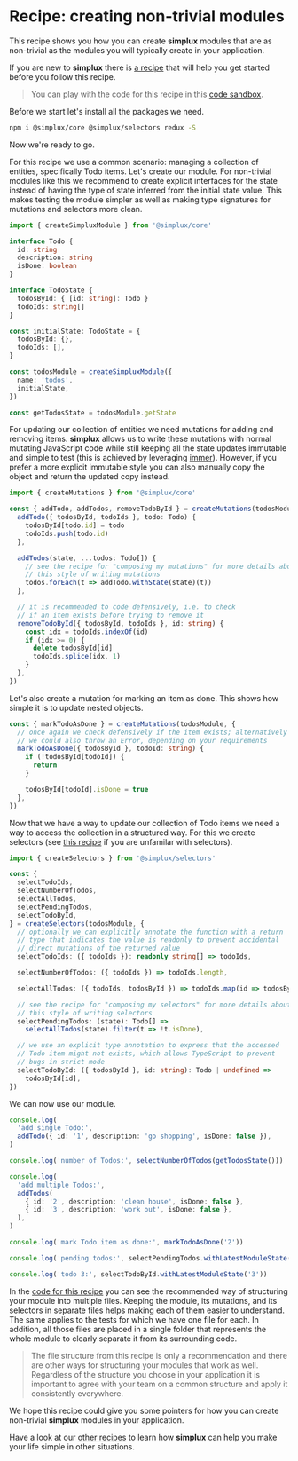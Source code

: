 # Recipe: creating non-trivial modules

This recipe shows you how you can create **simplux** modules that are as non-trivial as the modules you will typically create in your application.

If you are new to **simplux** there is [a recipe](../../basics/getting-started#readme) that will help you get started before you follow this recipe.

> You can play with the code for this recipe in this [code sandbox](https://codesandbox.io/s/github/MrWolfZ/simplux/tree/master/recipes/advanced/creating-non-trivial-modules).

Before we start let's install all the packages we need.

```sh
npm i @simplux/core @simplux/selectors redux -S
```

Now we're ready to go.

For this recipe we use a common scenario: managing a collection of entities, specifically Todo items. Let's create our module. For non-trivial modules like this we recommend to create explicit interfaces for the state instead of having the type of state inferred from the initial state value. This makes testing the module simpler as well as making type signatures for mutations and selectors more clean.

```ts
import { createSimpluxModule } from '@simplux/core'

interface Todo {
  id: string
  description: string
  isDone: boolean
}

interface TodoState {
  todosById: { [id: string]: Todo }
  todoIds: string[]
}

const initialState: TodoState = {
  todosById: {},
  todoIds: [],
}

const todosModule = createSimpluxModule({
  name: 'todos',
  initialState,
})

const getTodosState = todosModule.getState
```

For updating our collection of entities we need mutations for adding and removing items. **simplux** allows us to write these mutations with normal mutating JavaScript code while still keeping all the state updates immutable and simple to test (this is achieved by leveraging [immer](https://github.com/immerjs/immer)). However, if you prefer a more explicit immutable style you can also manually copy the object and return the updated copy instead.

```ts
import { createMutations } from '@simplux/core'

const { addTodo, addTodos, removeTodoById } = createMutations(todosModule, {
  addTodo({ todosById, todoIds }, todo: Todo) {
    todosById[todo.id] = todo
    todoIds.push(todo.id)
  },

  addTodos(state, ...todos: Todo[]) {
    // see the recipe for "composing my mutations" for more details about
    // this style of writing mutations
    todos.forEach(t => addTodo.withState(state)(t))
  },

  // it is recommended to code defensively, i.e. to check
  // if an item exists before trying to remove it
  removeTodoById({ todosById, todoIds }, id: string) {
    const idx = todoIds.indexOf(id)
    if (idx >= 0) {
      delete todosById[id]
      todoIds.splice(idx, 1)
    }
  },
})
```

Let's also create a mutation for marking an item as done. This shows how simple it is to update nested objects.

```ts
const { markTodoAsDone } = createMutations(todosModule, {
  // once again we check defensively if the item exists; alternatively
  // we could also throw an Error, depending on your requirements
  markTodoAsDone({ todosById }, todoId: string) {
    if (!todosById[todoId]) {
      return
    }

    todosById[todoId].isDone = true
  },
})
```

Now that we have a way to update our collection of Todo items we need a way to access the collection in a structured way. For this we create selectors (see [this recipe](../../basics/computing-derived-state#readme) if you are unfamilar with selectors).

```ts
import { createSelectors } from '@simplux/selectors'

const {
  selectTodoIds,
  selectNumberOfTodos,
  selectAllTodos,
  selectPendingTodos,
  selectTodoById,
} = createSelectors(todosModule, {
  // optionally we can explicitly annotate the function with a return
  // type that indicates the value is readonly to prevent accidental
  // direct mutations of the returned value
  selectTodoIds: ({ todoIds }): readonly string[] => todoIds,

  selectNumberOfTodos: ({ todoIds }) => todoIds.length,

  selectAllTodos: ({ todoIds, todosById }) => todoIds.map(id => todosById[id]),

  // see the recipe for "composing my selectors" for more details about
  // this style of writing selectors
  selectPendingTodos: (state): Todo[] =>
    selectAllTodos(state).filter(t => !t.isDone),

  // we use an explicit type annotation to express that the accessed
  // Todo item might not exists, which allows TypeScript to prevent
  // bugs in strict mode
  selectTodoById: ({ todosById }, id: string): Todo | undefined =>
    todosById[id],
})
```

We can now use our module.

```ts
console.log(
  'add single Todo:',
  addTodo({ id: '1', description: 'go shopping', isDone: false }),
)

console.log('number of Todos:', selectNumberOfTodos(getTodosState()))

console.log(
  'add multiple Todos:',
  addTodos(
    { id: '2', description: 'clean house', isDone: false },
    { id: '3', description: 'work out', isDone: false },
  ),
)

console.log('mark Todo item as done:', markTodoAsDone('2'))

console.log('pending todos:', selectPendingTodos.withLatestModuleState())

console.log('todo 3:', selectTodoById.withLatestModuleState('3'))
```

In the [code for this recipe](src/todos) you can see the recommended way of structuring your module into multiple files. Keeping the module, its mutations, and its selectors in separate files helps making each of them easier to understand. The same applies to the tests for which we have one file for each. In addition, all those files are placed in a single folder that represents the whole module to clearly separate it from its surrounding code.

> The file structure from this recipe is only a recommendation and there are other ways for structuring your modules that work as well. Regardless of the structure you choose in your application it is important to agree with your team on a common structure and apply it consistently everywhere.

We hope this recipe could give you some pointers for how you can create non-trivial **simplux** modules in your application.

Have a look at our [other recipes](../../../../..#recipes) to learn how **simplux** can help you make your life simple in other situations.
